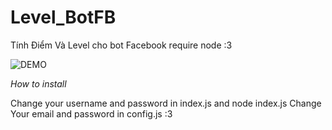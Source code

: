 # Level_BotFB
Tính Điểm Và Level cho bot Facebook 
require node :3 

![DEMO](http://yukari.pls-fuck.me/c7cbbd.png)


*How to install*

Change your username and password in index.js 
and node index.js
Change Your email and password in config.js :3 

